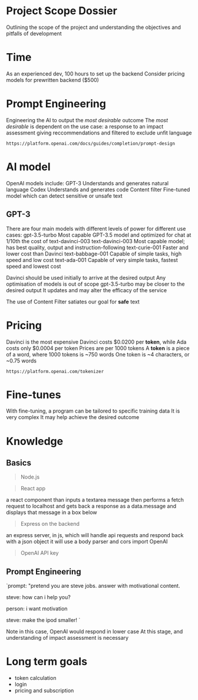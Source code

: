 # Project Scope Dossier

Outlining the scope of the project and understanding the objectives and pitfalls of development

# Time

As an experienced dev, 100 hours to set up the backend
Consider pricing models for prewritten backend ($500)

# Prompt Engineering

Engineering the AI to output the *most desirable* outcome
The *most desirable* is dependent on the use case: a response to an impact assessment giving reccommendations and filtered to exclude unfit language

`https://platform.openai.com/docs/guides/completion/prompt-design`

# AI model

OpenAI models include:
 GPT-3              Understands and generates natural language 
 Codex              Understands and generates code
 Content filter     Fine-tuned model which can detect sensitive or unsafe text

## GPT-3

There are four main models with different levels of power for different use cases:
 gpt-3.5-turbo      Most capable GPT-3.5 model and optimized for chat at 1/10th the cost of text-davinci-003
 text-davinci-003   Most capable model; has best quality, output and instruction-following
 text-curie-001     Faster and lower cost than Davinci
 text-babbage-001   Capable of simple tasks, high speed and low cost
 text-ada-001       Capable of very simple tasks, fastest speed and lowest cost

 Davinci should be used initially to arrive at the desired output
 Any optimisation of models is out of scope
 gpt-3.5-turbo may be closer to the desired output
 It updates and may alter the efficacy of the service

 The use of Content Filter satiates our goal for **safe** text

 # Pricing

 Davinci is the most expensive
 Davinci costs $0.0200 per **token**, while Ada costs only $0.0004 per token
 Prices are per 1000 tokens
 A **token** is a piece of a word, where 1000 tokens is ~750 words 
 One token is ~4 characters, or ~0.75 words

 `https://platform.openai.com/tokenizer`

# Fine-tunes

With fine-tuning, a program can be tailored to specific training data
It is very complex
It may help achieve the desired outcome

# Knowledge

## Basics

>Node.js

>React app

a react component than inputs a textarea message then performs a fetch request to localhost and gets back a response as a data.message and displays that message in a box below

>Express on the backend

an express server, in js, which will handle api requests and respond back with a json object it will use a body parser and cors
import OpenAI

>OpenAI API key

## Prompt Engineering

`prompt: "pretend you are steve jobs. answer with motivational content.

steve: how can i help you?

person: i want motivation

steve: make the ipod smaller!
`

Note in this case, OpenAI would respond in lower case
At this stage, and understanding of impact assessment is necessary

# Long term goals

- token calculation
- login
- pricing and subscription

